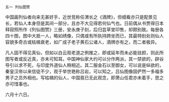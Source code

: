     五一 列仙图赞 

   中国画列仙者向来无甚好手，近世竞称任渭长之《酒牌》，但细看亦只是配景见长，若仙人本身但是其间一部分，且亦不大见得若何仙气也。日前偶从书贾得日本释寂照所作《列仙图赞》三册，安永庚子刻，后归芸草堂印售，却颇别致。每册各四十图，图中大抵一人，略如绣像，只偶或有所执持跨坐而已，其最特别处则仙人容貌多奇古或枯槁衰老，如广成子老子黄石公诸人，酒牌亦有之，而二者极异。

   凡人固不得见真仙，但如以白云观老道之例推之，即或延年而未必能驻颜，则此所图写者或反近真，亦未可知耳。中国神仙家大约可以分作两派，其一禁欲的，辟谷导引以求不死，与印度外道仙人稍相近。其二服金石以至御女，可以说是纵欲的，秦皇汉帝以来信徒不少，观于举世艳称吕岩，可以知之，吕仙图像固俨然一多福多男子之员外相也。写枯槁的仙人，中国竟已无此观念，即萧山任君亦未着手，思之亦可惜事也。

   六月十六日。


